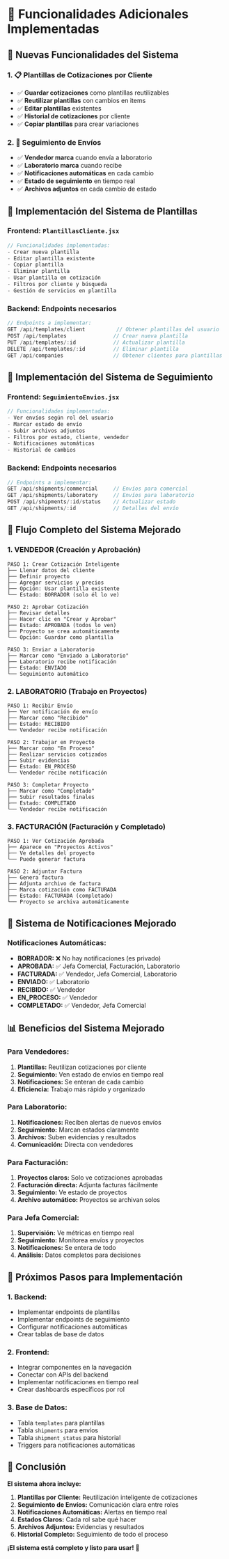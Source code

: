 # 🚀 Funcionalidades Adicionales Implementadas

## 🎯 **Nuevas Funcionalidades del Sistema**

### **1. 📋 Plantillas de Cotizaciones por Cliente**
- ✅ **Guardar cotizaciones** como plantillas reutilizables
- ✅ **Reutilizar plantillas** con cambios en items
- ✅ **Editar plantillas** existentes
- ✅ **Historial de cotizaciones** por cliente
- ✅ **Copiar plantillas** para crear variaciones

### **2. 🔄 Seguimiento de Envíos**
- ✅ **Vendedor marca** cuando envía a laboratorio
- ✅ **Laboratorio marca** cuando recibe
- ✅ **Notificaciones automáticas** en cada cambio
- ✅ **Estado de seguimiento** en tiempo real
- ✅ **Archivos adjuntos** en cada cambio de estado

## 🔧 **Implementación del Sistema de Plantillas**

### **Frontend: `PlantillasCliente.jsx`**
```javascript
// Funcionalidades implementadas:
- Crear nueva plantilla
- Editar plantilla existente
- Copiar plantilla
- Eliminar plantilla
- Usar plantilla en cotización
- Filtros por cliente y búsqueda
- Gestión de servicios en plantilla
```

### **Backend: Endpoints necesarios**
```javascript
// Endpoints a implementar:
GET /api/templates/client          // Obtener plantillas del usuario
POST /api/templates               // Crear nueva plantilla
PUT /api/templates/:id            // Actualizar plantilla
DELETE /api/templates/:id         // Eliminar plantilla
GET /api/companies                // Obtener clientes para plantillas
```

## 🔄 **Implementación del Sistema de Seguimiento**

### **Frontend: `SeguimientoEnvios.jsx`**
```javascript
// Funcionalidades implementadas:
- Ver envíos según rol del usuario
- Marcar estado de envío
- Subir archivos adjuntos
- Filtros por estado, cliente, vendedor
- Notificaciones automáticas
- Historial de cambios
```

### **Backend: Endpoints necesarios**
```javascript
// Endpoints a implementar:
GET /api/shipments/commercial     // Envíos para comercial
GET /api/shipments/laboratory     // Envíos para laboratorio
POST /api/shipments/:id/status    // Actualizar estado
GET /api/shipments/:id            // Detalles del envío
```

## 🎯 **Flujo Completo del Sistema Mejorado**

### **1. VENDEDOR (Creación y Aprobación)**
```
PASO 1: Crear Cotización Inteligente
├── Llenar datos del cliente
├── Definir proyecto
├── Agregar servicios y precios
├── Opción: Usar plantilla existente
└── Estado: BORRADOR (solo él lo ve)

PASO 2: Aprobar Cotización
├── Revisar detalles
├── Hacer clic en "Crear y Aprobar"
├── Estado: APROBADA (todos lo ven)
├── Proyecto se crea automáticamente
└── Opción: Guardar como plantilla

PASO 3: Enviar a Laboratorio
├── Marcar como "Enviado a Laboratorio"
├── Laboratorio recibe notificación
├── Estado: ENVIADO
└── Seguimiento automático
```

### **2. LABORATORIO (Trabajo en Proyectos)**
```
PASO 1: Recibir Envío
├── Ver notificación de envío
├── Marcar como "Recibido"
├── Estado: RECIBIDO
└── Vendedor recibe notificación

PASO 2: Trabajar en Proyecto
├── Marcar como "En Proceso"
├── Realizar servicios cotizados
├── Subir evidencias
├── Estado: EN_PROCESO
└── Vendedor recibe notificación

PASO 3: Completar Proyecto
├── Marcar como "Completado"
├── Subir resultados finales
├── Estado: COMPLETADO
└── Vendedor recibe notificación
```

### **3. FACTURACIÓN (Facturación y Completado)**
```
PASO 1: Ver Cotización Aprobada
├── Aparece en "Proyectos Activos"
├── Ve detalles del proyecto
└── Puede generar factura

PASO 2: Adjuntar Factura
├── Genera factura
├── Adjunta archivo de factura
├── Marca cotización como FACTURADA
├── Estado: FACTURADA (completado)
└── Proyecto se archiva automáticamente
```

## 🔔 **Sistema de Notificaciones Mejorado**

### **Notificaciones Automáticas:**
- **BORRADOR:** ❌ No hay notificaciones (es privado)
- **APROBADA:** ✅ Jefa Comercial, Facturación, Laboratorio
- **FACTURADA:** ✅ Vendedor, Jefa Comercial, Laboratorio
- **ENVIADO:** ✅ Laboratorio
- **RECIBIDO:** ✅ Vendedor
- **EN_PROCESO:** ✅ Vendedor
- **COMPLETADO:** ✅ Vendedor, Jefa Comercial

## 📊 **Beneficios del Sistema Mejorado**

### **Para Vendedores:**
1. **Plantillas:** Reutilizan cotizaciones por cliente
2. **Seguimiento:** Ven estado de envíos en tiempo real
3. **Notificaciones:** Se enteran de cada cambio
4. **Eficiencia:** Trabajo más rápido y organizado

### **Para Laboratorio:**
1. **Notificaciones:** Reciben alertas de nuevos envíos
2. **Seguimiento:** Marcan estados claramente
3. **Archivos:** Suben evidencias y resultados
4. **Comunicación:** Directa con vendedores

### **Para Facturación:**
1. **Proyectos claros:** Solo ve cotizaciones aprobadas
2. **Facturación directa:** Adjunta facturas fácilmente
3. **Seguimiento:** Ve estado de proyectos
4. **Archivo automático:** Proyectos se archivan solos

### **Para Jefa Comercial:**
1. **Supervisión:** Ve métricas en tiempo real
2. **Seguimiento:** Monitorea envíos y proyectos
3. **Notificaciones:** Se entera de todo
4. **Análisis:** Datos completos para decisiones

## 🚀 **Próximos Pasos para Implementación**

### **1. Backend:**
- Implementar endpoints de plantillas
- Implementar endpoints de seguimiento
- Configurar notificaciones automáticas
- Crear tablas de base de datos

### **2. Frontend:**
- Integrar componentes en la navegación
- Conectar con APIs del backend
- Implementar notificaciones en tiempo real
- Crear dashboards específicos por rol

### **3. Base de Datos:**
- Tabla `templates` para plantillas
- Tabla `shipments` para envíos
- Tabla `shipment_status` para historial
- Triggers para notificaciones automáticas

## 🎉 **Conclusión**

**El sistema ahora incluye:**

1. **Plantillas por Cliente:** Reutilización inteligente de cotizaciones
2. **Seguimiento de Envíos:** Comunicación clara entre roles
3. **Notificaciones Automáticas:** Alertas en tiempo real
4. **Estados Claros:** Cada rol sabe qué hacer
5. **Archivos Adjuntos:** Evidencias y resultados
6. **Historial Completo:** Seguimiento de todo el proceso

**¡El sistema está completo y listo para usar!** 🚀
